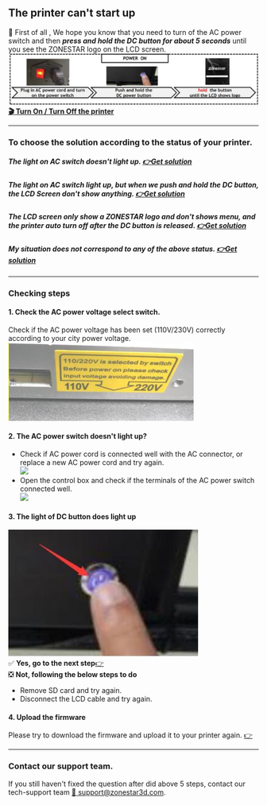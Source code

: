 <!-- ### :globe_with_meridians: Choose Language (Translated by google)
[![](../../lanpic/ES.png)](https://github-com.translate.goog/ZONESTAR3D/Z8P/tree/main/Z8P_FAQ/Issue_of_startup?_x_tr_sl=en&_x_tr_tl=es)
[![](../../lanpic/PT.png)](https://github-com.translate.goog/ZONESTAR3D/Z8P/tree/main/Z8P_FAQ/Issue_of_startup?_x_tr_sl=en&_x_tr_tl=pt)
[![](../../lanpic/FR.png)](https://github-com.translate.goog/ZONESTAR3D/Z8P/tree/main/Z8P_FAQ/Issue_of_startup?_x_tr_sl=en&_x_tr_tl=fr)
[![](../../lanpic/DE.png)](https://github-com.translate.goog/ZONESTAR3D/Z8P/tree/main/Z8P_FAQ/Issue_of_startup?_x_tr_sl=en&_x_tr_tl=de)
[![](../../lanpic/IT.png)](https://github-com.translate.goog/ZONESTAR3D/Z8P/tree/main/Z8P_FAQ/Issue_of_startup?_x_tr_sl=en&_x_tr_tl=it)
[![](../../lanpic/SW.png)](https://github-com.translate.goog/ZONESTAR3D/Z8P/tree/main/Z8P_FAQ/Issue_of_startup?_x_tr_sl=en&_x_tr_tl=sv)
[![](../../lanpic/PL.png)](https://github-com.translate.goog/ZONESTAR3D/Z8P/tree/main/Z8P_FAQ/Issue_of_startup?_x_tr_sl=en&_x_tr_tl=pl)
[![](../../lanpic/DK.png)](https://github-com.translate.goog/ZONESTAR3D/Z8P/tree/main/Z8P_FAQ/Issue_of_startup?_x_tr_sl=en&_x_tr_tl=da)
[![](../../lanpic/CZ.png)](https://github-com.translate.goog/ZONESTAR3D/Z8P/tree/main/Z8P_FAQ/Issue_of_startup?_x_tr_sl=en&_x_tr_tl=cs)
[![](../../lanpic/HR.png)](https://github-com.translate.goog/ZONESTAR3D/Z8P/tree/main/Z8P_FAQ/Issue_of_startup?_x_tr_sl=en&_x_tr_tl=hr)
[![](../../lanpic/RO.png)](https://github-com.translate.goog/ZONESTAR3D/Z8P/tree/main/Z8P_FAQ/Issue_of_startup?_x_tr_sl=en&_x_tr_tl=ro)
[![](../../lanpic/SK.png)](https://github-com.translate.goog/ZONESTAR3D/Z8P/tree/main/Z8P_FAQ/Issue_of_startup?_x_tr_sl=en&_x_tr_tl=sk)

[![](../../lanpic/RU.png)](https://github-com.translate.goog/ZONESTAR3D/Z8P/tree/main/Z8P_FAQ/Issue_of_startup?_x_tr_sl=en&_x_tr_tl=ru)
[![](../../lanpic/JP.png)](https://github-com.translate.goog/ZONESTAR3D/Z8P/tree/main/Z8P_FAQ/Issue_of_startup?_x_tr_sl=en&_x_tr_tl=ja)
[![](../../lanpic/KR.png)](https://github-com.translate.goog/ZONESTAR3D/Z8P/tree/main/Z8P_FAQ/Issue_of_startup?_x_tr_sl=en&_x_tr_tl=ko)
[![](../../lanpic/ID.png)](https://github-com.translate.goog/ZONESTAR3D/Z8P/tree/main/Z8P_FAQ/Issue_of_startup?_x_tr_sl=en&_x_tr_tl=id)
[![](../../lanpic/TH.png)](https://github-com.translate.goog/ZONESTAR3D/Z8P/tree/main/Z8P_FAQ/Issue_of_startup?_x_tr_sl=en&_x_tr_tl=th)
[![](../../lanpic/VN.png)](https://github-com.translate.goog/ZONESTAR3D/Z8P/tree/main/Z8P_FAQ/Issue_of_startup?_x_tr_sl=en&_x_tr_tl=vi)
[![](../../lanpic/IL.png)](https://github-com.translate.goog/ZONESTAR3D/Z8P/tree/main/Z8P_FAQ/Issue_of_startup?_x_tr_sl=en&_x_tr_tl=iw)
[![](../../lanpic/SA.png)](https://github-com.translate.goog/ZONESTAR3D/Z8P/tree/main/Z8P_FAQ/Issue_of_startup?_x_tr_sl=en&_x_tr_tl=ar)
[![](../../lanpic/TR.png)](https://github-com.translate.goog/ZONESTAR3D/Z8P/tree/main/Z8P_FAQ/Issue_of_startup?_x_tr_sl=en&_x_tr_tl=tr)
[![](../../lanpic/GR.png)](https://github-com.translate.goog/ZONESTAR3D/Z8P/tree/main/Z8P_FAQ/Issue_of_startup?_x_tr_sl=en&_x_tr_tl=el)
[![](../../lanpic/BR.png)](https://github-com.translate.goog/ZONESTAR3D/Z8P/tree/main/Z8P_FAQ/Issue_of_startup?_x_tr_sl=en&_x_tr_tl=pt)
[![](../../lanpic/CN.png)](https://github-com.translate.goog/ZONESTAR3D/Z8P/tree/main/Z8P_FAQ/Issue_of_startup?_x_tr_sl=en&_x_tr_tl=zh-CN)

----- -->
## The printer can't start up
:loudspeaker: First of all , We hope you know that you need to turn of the AC power switch and then ***press and hold the DC button for about 5 seconds*** until you see the ZONESTAR logo on the LCD screen.    
![](./PowerON.jpg)     
**[:clapper: Turn On / Turn Off the printer](https://youtu.be/2i8ozM2Dn1U)**

----
### To choose the solution according to the status of your printer.
##### The light on AC switch doesn't light up. [:point_right:Get solution](#1-check-the-ac-power-voltage-select-switch)
##### The light on AC switch light up, but when we push and hold the DC button, the LCD Screen don't show anything. [:point_right:Get solution](#3-the-light-of-dc-button-does-light-up)
<!-- ##### The LCD screen can shows menu, but the printer reset itself after shows "heating fail" menu. [:point_right:Get solution](../Issue_heating/readme.md) -->
##### The LCD screen only show a ZONESTAR logo and don't shows menu, and the printer auto turn off after the DC button is released. [:point_right:Get solution](#4-upload-the-firmware)
##### My situation does not correspond to any of the above status. [:point_right:Get solution](#contact-our-support-team)

----
### Checking steps
#### 1. Check the AC power voltage select switch.
Check if the AC power voltage has been set (110V/230V) correctly according to your city power voltage.     
![](./powerselectswitch.jpg)   
#### 2. The AC power switch doesn't light up?
- Check if AC power cord is connected well with the AC connector, or replace a new AC power cord and try again.     
![](./ACPowerCord.jpg)     
- Open the control box and check if the terminals of the AC power switch connected well.     
![](./ACConnectorWires.jpg)     
#### 3. The light of DC button does light up
![](./DCbuttonLED.jpg)    
:white_check_mark: **Yes, go to the next step**[:point_right:](#4-upload-and-try-again)   
:negative_squared_cross_mark: **Not, following the below steps to do**  
- Remove SD card and try again.     
- Disconnect the LCD cable and try again.     
#### 4. Upload the firmware
Please try to download the firmware and upload it to your printer again. [:point_right:](https://github.com/ZONESTAR3D/Firmware/tree/master/Z8/Z8P)

----
### Contact our support team.
If you still haven't fixed the question after did above 5 steps, contact our tech-support team [:email: support@zonestar3d.com](support@zonestar3d.com).
